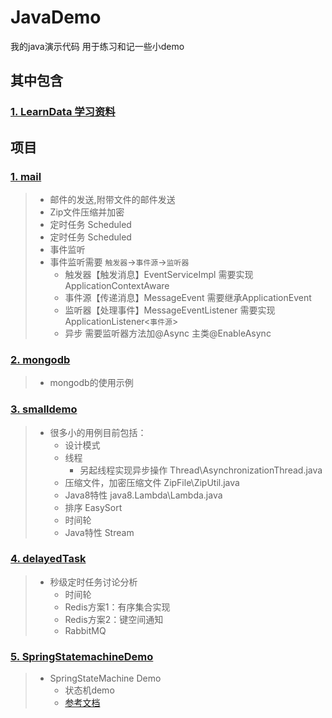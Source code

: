 # JavaDemo
我的java演示代码 用于练习和记一些小demo

## 其中包含
### [1. LearnData 学习资料](https://github.com/PursuePD/JavaDemo/tree/master/LearnData)
## 项目
### [1. mail](https://github.com/PursuePD/JavaDemo/tree/master/mail)
> * 邮件的发送,附带文件的邮件发送
> * Zip文件压缩并加密
> * 定时任务  Scheduled
>  * 定时任务  Scheduled
> * 事件监听  
>  * 事件监听需要  `触发器`->`事件源`->`监听器`  
>    * 触发器【触发消息】EventServiceImpl 需要实现ApplicationContextAware 
>    * 事件源【传递消息】MessageEvent 需要继承ApplicationEvent 
>    * 监听器【处理事件】MessageEventListener 需要实现ApplicationListener<`事件源`> 
>    * 异步 需要监听器方法加@Async 主类@EnableAsync

### [2. mongodb](https://github.com/PursuePD/JavaDemo/tree/master/mongodb)
> * mongodb的使用示例
### [3. smalldemo](https://github.com/PursuePD/JavaDemo/tree/master/smalldemo)
> * 很多小的用例目前包括：
>     * 设计模式
>     * 线程
>       * 另起线程实现异步操作 Thread\AsynchronizationThread.java
>     * 压缩文件，加密压缩文件 ZipFile\ZipUtil.java
>     * Java8特性 java8.Lambda\Lambda.java
>     * 排序 EasySort
>     * 时间轮
>     * Java特性 Stream
### [4. delayedTask](https://github.com/PursuePD/JavaDemo/tree/master/delayedTask)
> * 秒级定时任务讨论分析
>     * 时间轮
>     * Redis方案1：有序集合实现
>     * Redis方案2：键空间通知
>     * RabbitMQ

### [5. SpringStatemachineDemo](https://github.com/PursuePD/JavaDemo/tree/master/SpringStatemachineDemo)
> * SpringStateMachine Demo
>     * 状态机demo
>     * [参考文档](https://my.oschina.net/u/173343/blog/3049036)


